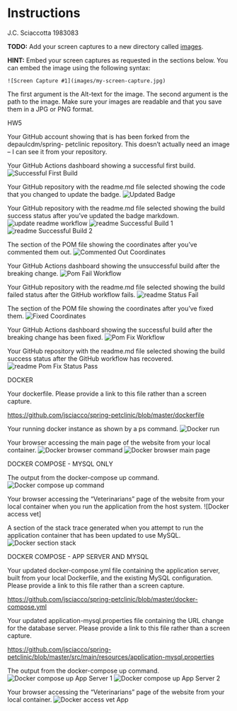 # Instructions
J.C. Sciaccotta 1983083

**TODO:** Add your screen captures to a new directory called [images](images).

**HINT:** Embed your screen captures as requested in the sections below. You can embed the image using the following syntax:

```
![Screen Capture #1](images/my-screen-capture.jpg)
```

The first argument is the Alt-text for the image. The second argument is the path to the image. Make sure your images are readable and that you save them in a JPG or PNG format.

HW5

Your GitHub account showing that is has been forked from the depaulcdm/spring- petclinic repository. This doesn’t actually need an image – I can see it from your repository.

Your GitHub Actions dashboard showing a successful first build.
![Successful First Build](images/create_maven_workflow.png)

Your GitHub repository with the readme.md file selected showing the code that you changed to update the badge.
![Updated Badge](images/update_badge.png)

Your GitHub repository with the readme.md file selected showing the build success status after you’ve updated the badge markdown.
![update readme workflow](images/update_read_me_workflow.png)
![readme Successful Build 1](images/read_me_initial_build_succeed_1.png)
![readme Successful Build 2](images/read_me_initial_build_succeed_2.png)

The section of the POM file showing the coordinates after you’ve commented them out.
![Commented Out Coordinates](images/commented_out_maven.png)

Your GitHub Actions dashboard showing the unsuccessful build after the breaking change.
![Pom Fail Workflow](images/pom_fail_workflow.png)

Your GitHub repository with the readme.md file selected showing the build failed status after the GitHub workflow fails.
![readme Status Fail](images/pom_change_build_fail.png)

The section of the POM file showing the coordinates after you’ve fixed them.
![Fixed Coordinates](images/pom_fixed_coordinates.png)

Your GitHub Actions dashboard showing the successful build after the breaking change has been fixed.
![Pom Fix Workflow](images/pom_fix_workflow.png)

Your GitHub repository with the readme.md file selected showing the build success status after the GitHub workflow has recovered.
![readme Pom Fix Status Pass](images/read_me_pom_fix_pass.png)

DOCKER

Your dockerfile. Please provide a link to this file rather than a screen capture.

https://github.com/jsciacco/spring-petclinic/blob/master/dockerfile 

Your running docker instance as shown by a ps command.
![Docker run](images/docker_run.png)

Your browser accessing the main page of the website from your local container.
![Docker browser command](images/browser_local_command.png)
![Docker browser main page](images/browser_local_container.png)

DOCKER COMPOSE - MYSQL ONLY

The output from the docker-compose up command.
![Docker compose up command](images/compose_up_my_sql_only.png)

Your browser accessing the “Veterinarians” page of the website from your local container when you run the application from the host system.
![Docker access vet]

A section of the stack trace generated when you attempt to run the application container that has been updated to use MySQL.
![Docker section stack](images/mysql_fail.png)

DOCKER COMPOSE - APP SERVER AND MYSQL

Your updated docker-compose.yml file containing the application server, built from your local Dockerfile, and the existing MySQL configuration.
Please provide a link to this file rather than a screen capture.

https://github.com/jsciacco/spring-petclinic/blob/master/docker-compose.yml

Your updated application-mysql.properties file containing the URL change for the database server. Please provide a link to this file rather than a screen capture.

https://github.com/jsciacco/spring-petclinic/blob/master/src/main/resources/application-mysql.properties

The output from the docker-compose up command.
![Docker compose up App Server 1](images/compose_up_app_mysql_part1.png)
![Docker compose up App Server 2](images/compose_up_app_mysql_part2.png)

Your browser accessing the “Veterinarians” page of the website from your local container.
![Docker access vet App](vet_mysql_app.png)
